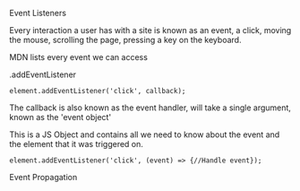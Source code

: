 Event Listeners

Every interaction a user has with a site is known as an event, a click, moving the mouse, scrolling 
the page, pressing a key on the keyboard.

MDN lists every event we can access

  .addEventListener

    element.addEventListener('click', callback);

  The callback is also known as the event handler, will take a single argument, known as the 'event object'

  This is a JS Object and contains all we need to know about the event and the element that it was triggered on.

    element.addEventListener('click', (event) => {//Handle event});

Event Propagation